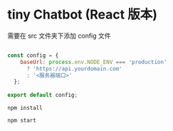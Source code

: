 # tiny Chatbot (React 版本)


需要在 src 文件夹下添加 config 文件
```js

const config = {
    baseUrl: process.env.NODE_ENV === 'production' 
      ? 'https://api.yourdomain.com' 
      : '<服务器端口>'
  };
  
export default config;
```
```shell
npm install
```
```
npm start
```